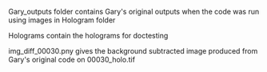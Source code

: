 Gary_outputs folder contains Gary's original outputs when the code was run using images in Hologram folder

Holograms contain the holograms for doctesting

img_diff_00030.pny gives the background subtracted image produced from Gary's original code on 00030_holo.tif
